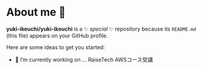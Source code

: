 # About me 👋


**yuki-ikeuchi/yuki-ikeuchi** is a ✨ _special_ ✨ repository because its `README.md` (this file) appears on your GitHub profile.

Here are some ideas to get you started:

- 🔭 I’m currently working on ... RaiseTech AWSコース受講

